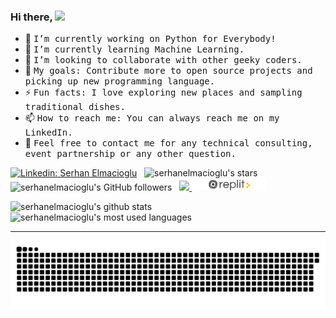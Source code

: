 ### Hi there, <img src="https://media.giphy.com/media/hvRJCLFzcasrR4ia7z/giphy.gif" width="25px">

- 🔭 <samp>I’m currently working on Python for Everybody!</samp>
- 🌱 <samp>I’m currently learning Machine Learning.</samp>
- 👯 <samp>I’m looking to collaborate with other geeky coders.</samp>
- 🥅 <samp>My goals: Contribute more to open source projects and picking up new programming language.</samp>
- ⚡ <samp>Fun facts: I love exploring new places and sampling traditional dishes.</samp>
- 📫 <samp>How to reach me: You can always reach me on my LinkedIn.</samp>
- 💬 <samp>Feel free to contact me for any technical consulting, event partnership or any other question.</samp>
    
[![Linkedin: Serhan Elmacioglu](https://img.shields.io/badge/-Linkedin-blue?style=flat-square&logo=Linkedin&logoColor=white&link=https://www.linkedin.com/in/serhanbaranelmacioglu/)](https://www.linkedin.com/in/serhanbaranelmacioglu/) &nbsp;
![serhanelmacioglu's stars](https://img.shields.io/github/stars/serhanelmacioglu?style=social) &nbsp; 
![serhanelmacioglu's GitHub followers](https://img.shields.io/github/followers/serhanelmacioglu?style=social) &nbsp;
<a href="https://github.com/serhanelmacioglu/github-profile-views-counter">
    <img src="https://komarev.com/ghpvc/?username=serhanelmacioglu">
    <a href= "https://replit.com/@serhanelmacioglu"> <img src="/replit.png" width="120" height="20" > </a>


![serhanelmacioglu's github stats](https://github-readme-stats.vercel.app/api?username=serhanelmacioglu)
![serhanelmacioglu's most used languages](https://github-readme-stats.vercel.app/api/top-langs/?username=serhanelmacioglu&layout=compact&hide=html)<a> 

<hr>
<p align="center">
  <img src="https://github.com/serhanelmacioglu/serhanelmacioglu/raw/output/github-contribution-grid-snake.svg" alt="snake"></center>
  
  
  
  <!--
**serhanelmacioglu/serhanelmacioglu** is a ✨ _special_ ✨ repository because its `README.md` (this file) appears on your GitHub profile.

Here are some ideas to get you started:

- 🔭 I’m currently working on ...
- 🌱 I’m currently learning ...
- 👯 I’m looking to collaborate on ...
- 🤔 I’m looking for help with ...
- 💬 Ask me about ...
- 📫 How to reach me: ...
- 😄 Pronouns: ...
- ⚡ Fun fact: ...
-->

